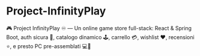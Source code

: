 # Project-InfinityPlay
🎮 Project InfinityPlay ♾️ — Un online game store full-stack: React &amp; Spring Boot, auth sicura 🔐, catalogo dinamico 🕹️, carrello 💳, wishlist ❤️, recensioni ⭐️, e presto PC pre-assemblati 💻🚀
